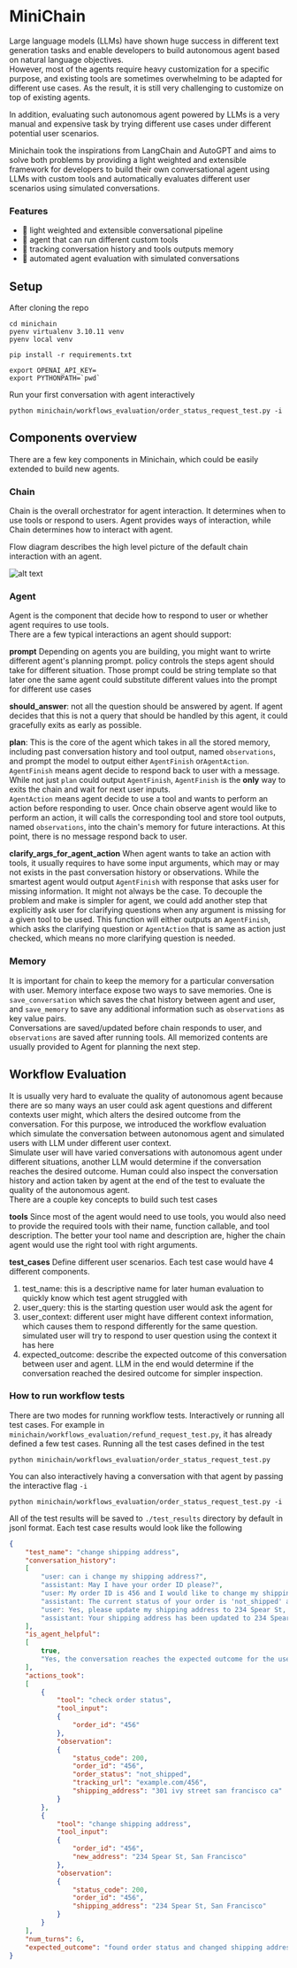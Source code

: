 # MiniChain
Large language models (LLMs) have shown huge success in different text generation tasks and
enable developers to build autonomous agent based on natural language objectives.  
However, most of the agents require heavy customization for a specific purpose, and existing 
tools are sometimes overwhelming to be adapted for different use cases. As the result, it is 
still very challenging to customize on top of existing agents.

In addition, evaluating such autonomous agent powered by LLMs is a very manual and
expensive task by trying different use cases under different potential user scenarios.

Minichain took the inspirations from LangChain and AutoGPT and aims to solve 
both problems by providing a light weighted and extensible framework
for developers to build their own conversational agent using LLMs with custom tools and 
automatically evaluates different user scenarios using simulated conversations.

### Features

- 🚀 light weighted and extensible conversational pipeline
- 🔗 agent that can run different custom tools
- 💾 tracking conversation history and tools outputs memory
- 🤖 automated agent evaluation with simulated conversations


## Setup
After cloning the repo
```shell
cd minichain
pyenv virtualenv 3.10.11 venv
pyenv local venv

pip install -r requirements.txt

export OPENAI_API_KEY=
export PYTHONPATH=`pwd`
```

Run your first conversation with agent interactively
```shell
python minichain/workflows_evaluation/order_status_request_test.py -i
```

## Components overview
There are a few key components in Minichain, which could be easily extended to build new agents.

### Chain
Chain is the overall orchestrator for agent interaction. It determines when to use tools or respond to users.
Agent provides ways of interaction, while Chain determines how to
interact with agent.

Flow diagram describes the high level picture of the default chain interaction with an agent.

![alt text](./docs/imgs/Minichain.drawio.png)

### Agent
Agent is the component that decide how to respond to user or whether agent requires to use tools.  
There are a few typical interactions an agent should support:

**prompt** Depending on agents you are building, you might want to wrirte different agent's 
planning prompt. policy controls the steps agent should take for different situation.
Those prompt could be string template so that later one the same agent could substitute 
different values into the prompt for different use cases

**should_answer**: not all the question should be answered by agent. If agent decides that this
is not a query that should be handled by this agent, it could gracefully exits as early as
possible.

**plan**: This is the core of the agent which takes in all the stored memory, including past
conversation history and tool output, named `observations`, and prompt the model to output 
either `AgentFinish` or`AgentAction`.  
`AgentFinish` means agent decide to respond back to user with a
message. While not just `plan` could output `AgentFinish`, `AgentFinish` is the **only** way to
exits the chain and wait for next user inputs.  
`AgentAction` means agent decide to use a tool and wants to perform an action before responding
to user. Once chain observe agent would like to perform an action, it will calls the
corresponding tool and store tool outputs, named `observations`, into the chain's memory for
future interactions. At this point, there is no message respond back to user.

**clarify_args_for_agent_action**
When agent wants to take an action with tools, it usually requires to have some input arguments,
which may or may not exists in the past conversation history or observations. While the
smartest agent would output `AgentFinish` with response that asks user for missing information.
It might not always be the case. To decouple the problem and make is simpler for agent, we
could add another step that explicitly ask user for clarifying questions when any argument is
missing for a given tool to be used. This function will either outputs an `AgentFinish`, which
asks the clarifying question or `AgentAction` that is same as action just checked, which means
no more clarifying question is needed.

### Memory
It is important for chain to keep the memory for a particular conversation with user. Memory
interface expose two ways to save memories. One is `save_conversation` which saves the chat
history between agent and user, and `save_memory` to save any additional information such as
`observations` as key value pairs.  
Conversations are saved/updated before chain responds to user, and `observations` are saved
after running tools. All memorized contents are usually provided to Agent for planning
the next step.

## Workflow Evaluation
It is usually very hard to evaluate the quality of autonomous agent because there are so many
ways an user could ask agent questions and different contexts user might, which alters the
desired outcome from the conversation. For this purpose, we introduced the workflow evaluation
which simulate the conversation between autonomous agent and simulated users with LLM under
different user context.  
Simulate user will have varied conversations with autonomous agent under different situations,
another LLM would determine if the conversation reaches the desired outcome. Human could also
inspect the conversation history and action taken by agent at the end of the test to evaluate
the quality of the autonomous agent.  
There are a couple key concepts to build such test cases

**tools** Since most of the agent would need to use tools, you would also need to provide the
required tools with their name, function callable, and tool description. The better your tool
name and description are, higher the chain agent would use the right tool with right arguments.

**test_cases** Define different user scenarios. Each test case would have 4 different components.
1. test_name: this is a descriptive name for later human evaluation to quickly know which test
   agent struggled with
2. user_query: this is the starting question user would ask the agent for
3. user_context: different user might have different context information, which causes them to
   respond differently for the same question. simulated user will try to respond to user
   question using the context it has here
4. expected_outcome: describe the expected outcome of this conversation between user and agent.
   LLM in the end would determine if the conversation reached the desired outcome for simpler
   inspection.

### How to run workflow tests
There are two modes for running workflow tests. Interactively or running all test cases.
For example in `minichain/workflows_evaluation/refund_request_test.py`, it has already defined 
a few test cases. 
Running all the test cases defined in the test
```shell
python minichain/workflows_evaluation/order_status_request_test.py
```

You can also interactively having a conversation with that agent by passing the interactive 
flag `-i`
```shell
python minichain/workflows_evaluation/order_status_request_test.py -i
```

All of the test results will be saved to `./test_results` directory by default in jsonl format.
Each test case results would look like the following
```json
{
    "test_name": "change shipping address",
    "conversation_history":
    [
        "user: can i change my shipping address?",
        "assistant: May I have your order ID please?",
        "user: My order ID is 456 and I would like to change my shipping address to 234 Spear St, San Francisco",
        "assistant: The current status of your order is 'not_shipped' and the tracking URL is example.com/456. Would you like to proceed with changing the shipping address?",
        "user: Yes, please update my shipping address to 234 Spear St, San Francisco",
        "assistant: Your shipping address has been updated to 234 Spear St, San Francisco. Is there anything else I can assist you with?"
    ],
    "is_agent_helpful":
    [
        true,
        "Yes, the conversation reaches the expected outcome for the user as the assistant confirms the order status and successfully updates the shipping address as requested by the user"
    ],
    "actions_took":
    [
        {
            "tool": "check order status",
            "tool_input":
            {
                "order_id": "456"
            },
            "observation":
            {
                "status_code": 200,
                "order_id": "456",
                "order_status": "not_shipped",
                "tracking_url": "example.com/456",
                "shipping_address": "301 ivy street san francisco ca"
            }
        },
        {
            "tool": "change shipping address",
            "tool_input":
            {
                "order_id": "456",
                "new_address": "234 Spear St, San Francisco"
            },
            "observation":
            {
                "status_code": 200,
                "order_id": "456",
                "shipping_address": "234 Spear St, San Francisco"
            }
        }
    ],
    "num_turns": 6,
    "expected_outcome": "found order status and changed shipping address"
}
```